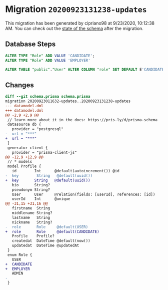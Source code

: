 # Migration `20200923131238-updates`

This migration has been generated by cipriano98 at 9/23/2020, 10:12:38 AM.
You can check out the [state of the schema](./schema.prisma) after the migration.

## Database Steps

```sql
ALTER TYPE "Role" ADD VALUE 'CANDIDATE';
ALTER TYPE "Role" ADD VALUE 'EMPLOYER'

ALTER TABLE "public"."User" ALTER COLUMN "role" SET DEFAULT E'CANDIDATE'
```

## Changes

```diff
diff --git schema.prisma schema.prisma
migration 20200923011632-updates..20200923131238-updates
--- datamodel.dml
+++ datamodel.dml
@@ -2,9 +2,9 @@
 // learn more about it in the docs: https://pris.ly/d/prisma-schema
 datasource db {
   provider = "postgresql"
-  url = "***"
+  url = "***"
 }
 generator client {
   provider = "prisma-client-js"
@@ -12,9 +12,9 @@
 // * models
 model Profile {
   id        Int      @default(autoincrement()) @id
-  key        String   @default(uuid())
+  key       String   @default(uuid())
   bio       String?
   pseudonym String?
   User      User     @relation(fields: [userId], references: [id])
   userId    Int      @unique
@@ -31,15 +31,16 @@
   firstname  String
   middlename String?
   lastname   String
   nickname   String?
-  role       Role     @default(USER)
+  role       Role     @default(CANDIDATE)
   Profile    Profile?
   createdat  DateTime @default(now())
   updatedat  DateTime @updatedAt
 }
 enum Role {
   USER
+  CANDIDATE
+  EMPLOYER
   ADMIN
-
 }
```


